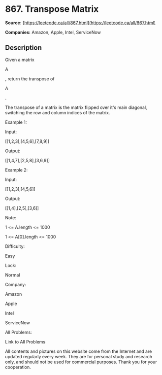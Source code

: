 # 867. Transpose Matrix

**Source:** [https://leetcode.ca/all/867.html](https://leetcode.ca/all/867.html)

**Companies:** Amazon, Apple, Intel, ServiceNow

## Description

Given a matrix

A

, return the transpose of

A

.

The transpose of a matrix is the matrix flipped over it's main diagonal, switching the
        row and column indices of the matrix.

Example 1:

Input:

[[1,2,3],[4,5,6],[7,8,9]]

Output:

[[1,4,7],[2,5,8],[3,6,9]]

Example 2:

Input:

[[1,2,3],[4,5,6]]

Output:

[[1,4],[2,5],[3,6]]

Note:

1 <= A.length <= 1000

1 <= A[0].length <= 1000

Difficulty:

Easy

Lock:

Normal

Company:

Amazon

Apple

Intel

ServiceNow

All Problems:

Link to All Problems

All contents and pictures on this website come from the Internet and are updated regularly every week. They are for personal study and research only, and should not be used for commercial purposes. Thank you for your cooperation.

